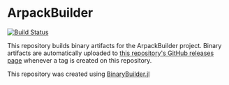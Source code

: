 # ArpackBuilder

[![Build Status](https://travis-ci.org/JuliaLinearAlgebra/ArpackBuilder.svg?branch=master)](https://travis-ci.org/JuliaLinearAlgebra/ArpackBuilder)

This repository builds binary artifacts for the ArpackBuilder project. Binary artifacts are automatically uploaded to
[this repository's GitHub releases page](https://github.com/JuliaLinearAlgebra/ArpackBuilder/releases) whenever a tag is created
on this repository.

This repository was created using [BinaryBuilder.jl](https://github.com/JuliaPackaging/BinaryBuilder.jl)
